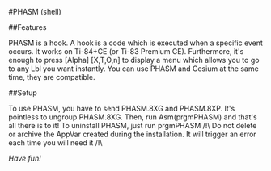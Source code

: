 #PHASM (shell)

##Features
	
PHASM is a hook. A hook is a code which is executed when a specific event occurs. It works on Ti-84+CE (or Ti-83 Premium CE).
Furthermore, it's enough to press [Alpha] [X,T,O,n] to display a menu which allows you to go to any Lbl you want instantly.
You can use PHASM and Cesium at the same time, they are compatible.
	

##Setup

To use PHASM, you have to send PHASM.8XG and PHASM.8XP. It's pointless to ungroup PHASM.8XG. Then, run Asm(prgmPHASM) and that's all there is to it! To uninstall PHASM, just run prgmPHASM
/!\ Do not delete or archive the AppVar created during the installation. It will trigger an error each time you will need it /!\

*Have fun!*
